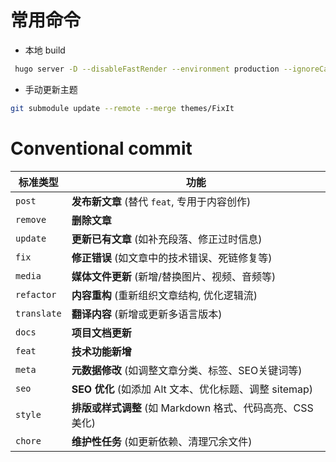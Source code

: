 # 常用命令

- 本地 build

```bash
 hugo server -D --disableFastRender --environment production --ignoreCache
```

- 手动更新主题

```bash
git submodule update --remote --merge themes/FixIt
```

# Conventional commit

| 标准类型         | 功能                                                                 |
|-----------------|----------------------------------------------------------------------|
| `post`          | **发布新文章** (替代 `feat`, 专用于内容创作)                              |
| `remove`        | **删除文章**                                                          |
| `update`        | **更新已有文章** (如补充段落、修正过时信息)                                |
| `fix`           | **修正错误** (如文章中的技术错误、死链修复等)                              |
| `media`         | **媒体文件更新** (新增/替换图片、视频、音频等)                             |
| `refactor`      | **内容重构** (重新组织文章结构, 优化逻辑流)                               |
| `translate`     | **翻译内容** (新增或更新多语言版本)                                       |
| `docs`          | **项目文档更新**                                       |
| `feat`          | **技术功能新增**                                     |
| `meta`          | **元数据修改** (如调整文章分类、标签、SEO关键词等)                         |
| `seo`           | **SEO 优化** (如添加 Alt 文本、优化标题、调整 sitemap)                    |
| `style`         | **排版或样式调整** (如 Markdown 格式、代码高亮、CSS 美化)                 |
| `chore`         | **维护性任务** (如更新依赖、清理冗余文件)                                 |